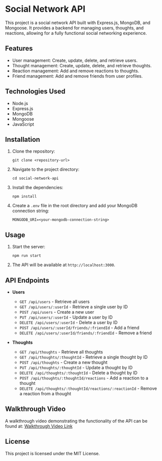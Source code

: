 # Social Network API

This project is a social network API built with Express.js, MongoDB, and Mongoose. It provides a backend for managing users, thoughts, and reactions, allowing for a fully functional social networking experience.

## Features

- User management: Create, update, delete, and retrieve users.
- Thought management: Create, update, delete, and retrieve thoughts.
- Reaction management: Add and remove reactions to thoughts.
- Friend management: Add and remove friends from user profiles.

## Technologies Used

- Node.js
- Express.js
- MongoDB
- Mongoose
- JavaScript

## Installation

1. Clone the repository:
   ```
   git clone <repository-url>
   ```
2. Navigate to the project directory:
   ```
   cd social-network-api
   ```
3. Install the dependencies:
   ```
   npm install
   ```
4. Create a `.env` file in the root directory and add your MongoDB connection string:
   ```
   MONGODB_URI=<your-mongodb-connection-string>
   ```

## Usage

1. Start the server:
   ```
   npm run start
   ```
2. The API will be available at `http://localhost:3000`.

## API Endpoints

- **Users**
  - `GET /api/users` - Retrieve all users
  - `GET /api/users/:userId` - Retrieve a single user by ID
  - `POST /api/users` - Create a new user
  - `PUT /api/users/:userId` - Update a user by ID
  - `DELETE /api/users/:userId` - Delete a user by ID
  - `POST /api/users/:userId/friends/:friendId` - Add a friend
  - `DELETE /api/users/:userId/friends/:friendId` - Remove a friend

- **Thoughts**
  - `GET /api/thoughts` - Retrieve all thoughts
  - `GET /api/thoughts/:thoughtId` - Retrieve a single thought by ID
  - `POST /api/thoughts` - Create a new thought
  - `PUT /api/thoughts/:thoughtId` - Update a thought by ID
  - `DELETE /api/thoughts/:thoughtId` - Delete a thought by ID
  - `POST /api/thoughts/:thoughtId/reactions` - Add a reaction to a thought
  - `DELETE /api/thoughts/:thoughtId/reactions/:reactionId` - Remove a reaction from a thought

## Walkthrough Video

A walkthrough video demonstrating the functionality of the API can be found at: [Walkthrough Video Link](<insert-link-here>)

## License

This project is licensed under the MIT License.